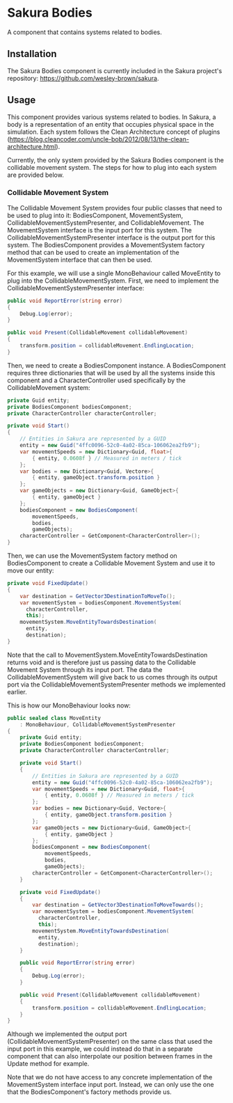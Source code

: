 # Sakura Bodies

A component that contains systems related to bodies.

## Installation

The Sakura Bodies component is currently included in the Sakura project's 
repository: https://github.com/wesley-brown/sakura.

## Usage

This component provides various systems related to bodies. In Sakura, a body is 
a representation of an entity that occupies physical space in the simulation. 
Each system follows the Clean Architecture concept of plugins 
(https://blog.cleancoder.com/uncle-bob/2012/08/13/the-clean-architecture.html). 

Currently, the only system provided by the Sakura Bodies component is the 
collidable movement system. The steps for how to plug into each system are 
provided below.

### Collidable Movement System

The Collidable Movement System provides four public classes that need to be 
used to plug into it: BodiesComponent, MovementSystem, 
CollidableMovementSystemPresenter, and CollidableMovement. The MovementSystem 
interface is the input port for this system. The 
CollidableMovementSystemPresenter interface is the output port for this system. 
The BodiesComponent provides a MovementSystem factory method that can be used 
to create an implementation of the MovementSystem interface that can then be 
used.

For this example, we will use a single MonoBehaviour called MoveEntity to plug 
into the CollidableMovementSystem. First, we need to implement the 
CollidableMovementSystemPresenter interface:

```cs
public void ReportError(string error)
{
    Debug.Log(error);
}

public void Present(CollidableMovement collidableMovement)
{
    transform.position = collidableMovement.EndlingLocation;
}
```

Then, we need to create a BodiesComponent instance. A BodiesComponent requires 
three dictionaries that will be used by all the systems inside this component 
and a CharacterController used specifically by the CollidableMovement system:

```cs
private Guid entity;
private BodiesComponent bodiesComponent;
private CharacterController characterController;

private void Start()
{
    // Entities in Sakura are represented by a GUID
    entity = new Guid("4ffc0096-52c0-4a02-85ca-106062ea2fb9");
    var movementSpeeds = new Dictionary<Guid, float>{
        { entity, 0.0608f } // Measured in meters / tick
    };
    var bodies = new Dictionary<Guid, Vectore>{
        { entity, gameObject.transform.position }
    };
    var gameObjects = new Dictionary<Guid, GameObject>{
        { entity, gameObject }
    };
    bodiesComponent = new BodiesComponent(
        movementSpeeds,
        bodies,
        gameObjects);
    characterController = GetComponent<CharacterController>();
}
```

Then, we can use the MovementSystem factory method on BodiesComponent to create 
a Collidable Movement System and use it to move our entity:

```cs
private void FixedUpdate()
{
    var destination = GetVector3DestinationToMoveTo();
    var movementSystem = bodiesComponent.MovementSystem(
      characterController,
      this);
    movementSystem.MoveEntityTowardsDestination(
      entity,
      destination);
}
```

Note that the call to MovementSystem.MoveEntityTowardsDestination returns void 
and is therefore just us passing data to the Collidable Movement System through 
its input port. The data the CollidableMovementSystem will give back to us 
comes through its output port via the CollidableMovementSystemPresenter methods 
we implemented earlier.

This is how our MonoBehaviour looks now:

```cs
public sealed class MoveEntity 
    : MonoBehaviour, CollidableMovementSystemPresenter
{
    private Guid entity;
    private BodiesComponent bodiesComponent;
    private CharacterController characterController;

    private void Start()
    {
        // Entities in Sakura are represented by a GUID
        entity = new Guid("4ffc0096-52c0-4a02-85ca-106062ea2fb9");
        var movementSpeeds = new Dictionary<Guid, float>{
            { entity, 0.0608f } // Measured in meters / tick
        };
        var bodies = new Dictionary<Guid, Vectore>{
            { entity, gameObject.transform.position }
        };
        var gameObjects = new Dictionary<Guid, GameObject>{
            { entity, gameObject }
        };
        bodiesComponent = new BodiesComponent(
            movementSpeeds,
            bodies,
            gameObjects);
        characterController = GetComponent<CharacterController>();
    }

    private void FixedUpdate()
    {
        var destination = GetVector3DestinationToMoveTowards();
        var movementSystem = bodiesComponent.MovementSystem(
          characterController,
          this);
        movementSystem.MoveEntityTowardsDestination(
          entity,
          destination);
    }

    public void ReportError(string error)
    {
        Debug.Log(error);
    }

    public void Present(CollidableMovement collidableMovement)
    {
        transform.position = collidableMovement.EndlingLocation;
    }
}
```

Although we implemented the output port (CollidableMovementSystemPresenter) on 
the same class that used the input port in this example, we could instead do 
that in a separate component that can also interpolate our position between 
frames in the Update method for example.

Note that we do not have access to any concrete implementation of the 
MovementSystem interface input port. Instead, we can only use the one that the 
BodiesComponent's factory methods provide us.

